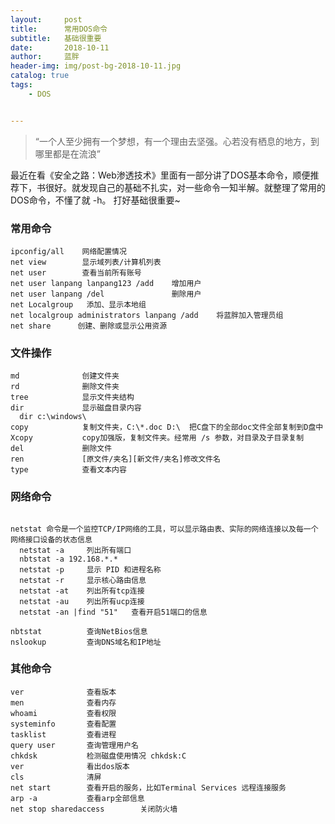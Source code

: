 ```yaml
---
layout:     post
title:      常用DOS命令
subtitle:   基础很重要
date:       2018-10-11
author:     蓝胖
header-img: img/post-bg-2018-10-11.jpg
catalog: true
tags:
    - DOS


---
```


>“一个人至少拥有一个梦想，有一个理由去坚强。心若没有栖息的地方，到哪里都是在流浪”

 >
 最近在看《安全之路：Web渗透技术》里面有一部分讲了DOS基本命令，顺便推荐下，书很好。就发现自己的基础不扎实，对一些命令一知半解。就整理了常用的DOS命令，不懂了就 -h。 打好基础很重要~

### 常用命令

```
ipconfig/all    网络配置情况
net view        显示域列表/计算机列表
net user        查看当前所有账号
net user lanpang lanpang123 /add    增加用户
net user lanpang /del               删除用户
net Localgroup   添加、显示本地组
net localgroup administrators lanpang /add    将蓝胖加入管理员组
net share      创建、删除或显示公用资源
```

### 文件操作

```
md              创建文件夹
rd              删除文件夹
tree            显示文件夹结构
dir             显示磁盘目录内容
  dir c:\windows\
copy            复制文件夹，C:\*.doc D:\  把C盘下的全部doc文件全部复制到D盘中
Xcopy           copy加强版，复制文件夹。经常用 /s 参数，对目录及子目录复制
del             删除文件
ren             [原文件/夹名][新文件/夹名]修改文件名
type            查看文本内容
```

### 网络命令
```

netstat 命令是一个监控TCP/IP网络的工具，可以显示路由表、实际的网络连接以及每一个网络接口设备的状态信息
  netstat -a     列出所有端口
  nbtstat -a 192.168.*.*
  netstat -p     显示 PID 和进程名称
  netstat -r     显示核心路由信息
  netstat -at    列出所有tcp连接
  netstat -au    列出所有ucp连接
  netstat -an |find "51"   查看开启51端口的信息
  
nbtstat          查询NetBios信息 
nslookup         查询DNS域名和IP地址
```


### 其他命令
```
ver              查看版本
men              查看内存    
whoami           查看权限
systeminfo       查看配置
tasklist         查看进程
query user       查询管理用户名
chkdsk           检测磁盘使用情况 chkdsk:C 
ver              看出dos版本
cls              清屏
net start        查看开启的服务，比如Terminal Services 远程连接服务
arp -a           查看arp全部信息
net stop sharedaccess        关闭防火墙
```